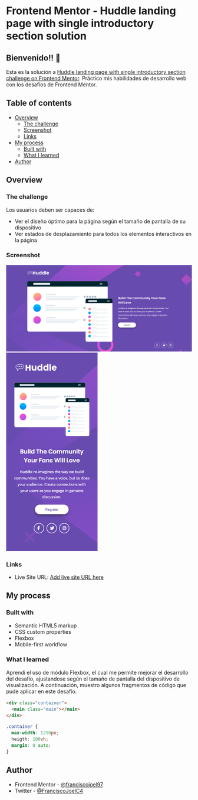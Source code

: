 # Frontend Mentor - Huddle landing page with single introductory section solution

## Bienvenido!! 👋

Esta es la solución a [Huddle landing page with single introductory section challenge on Frontend Mentor](https://www.frontendmentor.io/challenges/huddle-landing-page-with-a-single-introductory-section-B_2Wvxgi0). Práctico mis habilidades de desarrollo web con los desafíos de Frontend Mentor.

## Table of contents

- [Overview](#overview)
  - [The challenge](#the-challenge)
  - [Screenshot](#screenshot)
  - [Links](#links)
- [My process](#my-process)
  - [Built with](#built-with)
  - [What I learned](#what-i-learned)
- [Author](#author)

## Overview

### The challenge

Los usuarios deben ser capaces de:

- Ver el diseño óptimo para la página según el tamaño de pantalla de su dispositivo
- Ver estados de desplazamiento para todos los elementos interactivos en la página

### Screenshot

![Desktop Design](./design/desktop-design.png)
![Mobile Design](./design/mobile-design.png)


### Links

- Live Site URL: [Add live site URL here](https://your-live-site-url.com)

## My process

### Built with

- Semantic HTML5 markup
- CSS custom properties
- Flexbox
- Mobile-first workflow


### What I learned

Aprendí el uso de módulo Flexbox, el cual me permite mejorar el desarrollo del desafío, ajustandose según el tamaño de pantalla del dispositivo de visualización.
A continuación, muestro algunos fragmentos de código que pude aplicar en este desafío.

```html
<div class="container">
  <main class="main"></main>
</div>
```

```css
.container {
  max-width: 1250px;
  heigth: 100vh;
  margin: 0 auto;
}
```

## Author

- Frontend Mentor - [@franciscojoel97](https://www.frontendmentor.io/profile/franciscojoel97)
- Twitter - [@FranciscoJoelC4](https://twitter.com/FranciscoJoelC4)

